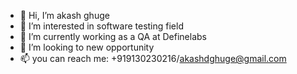 - 👋 Hi, I’m akash ghuge
- 👀 I’m interested in software testing field 
- 🌱 I’m currently working as a QA at Definelabs
- 💞️ I’m looking to new opportunity
- 📫 you can reach me: +919130230216/akashdghuge@gmail.com

<!---
akashghuge/akashghuge is a ✨ special ✨ repository because its `README.md` (this file) appears on your GitHub profile.
You can click the Preview link to take a look at your changes.
--->
